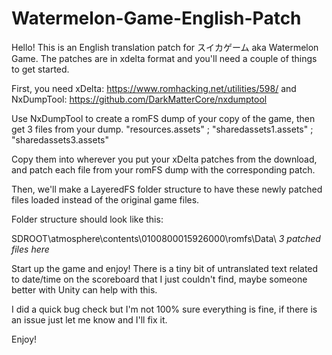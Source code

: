 # Watermelon-Game-English-Patch

Hello! This is an English translation patch for スイカゲーム aka Watermelon Game. 
The patches are in xdelta format and you'll need a couple of things to get started.

First, you need xDelta: https://www.romhacking.net/utilities/598/
and NxDumpTool: https://github.com/DarkMatterCore/nxdumptool

Use NxDumpTool to create a romFS dump of your copy of the game, then get 3 files from your dump.
"resources.assets" ; "sharedassets1.assets" ; "sharedassets3.assets"

Copy them into wherever you put your xDelta patches from the download, and patch each file from your romFS dump with the corresponding patch.

Then, we'll make a LayeredFS folder structure to have these newly patched files loaded instead of the original game files.

Folder structure should look like this:

SDROOT\atmosphere\contents\0100800015926000\romfs\Data\ *3 patched files here*

Start up the game and enjoy! There is a tiny bit of untranslated text related to date/time on the scoreboard that I just couldn't find, maybe someone better with Unity can help with this. 

I did a quick bug check but I'm not 100% sure everything is fine, if there is an issue just let me know and I'll fix it. 

Enjoy!
